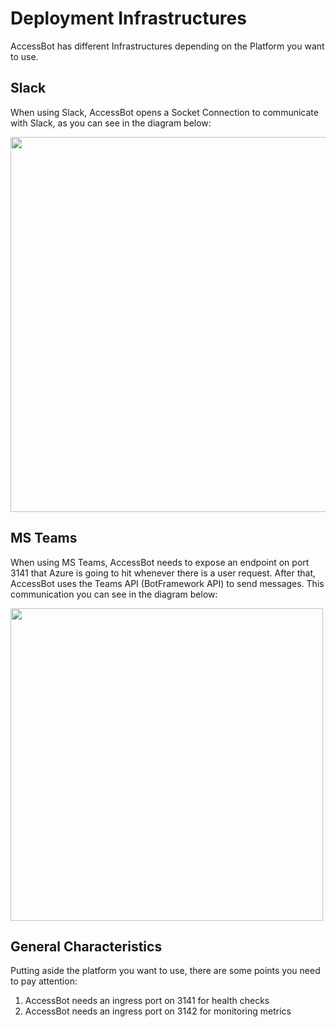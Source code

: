 # Deployment Infrastructures

AccessBot has different Infrastructures depending on the Platform you want to use.

## Slack

When using Slack, AccessBot opens a Socket Connection to communicate with Slack, as you can see in the diagram below:

<img src="https://user-images.githubusercontent.com/49597325/196509052-563074d2-54ec-47f2-9b1f-9fa955e4f8fd.png" height="600px" />

## MS Teams

When using MS Teams, AccessBot needs to expose an endpoint on port 3141 that Azure is going to hit whenever there is a user request. After that, AccessBot uses the Teams API (BotFramework API) to send messages. This communication you can see in the diagram below:

<img src="https://user-images.githubusercontent.com/49597325/196511762-57c30642-59e1-48e7-802c-db50f8bea590.png" height="500px" />

## General Characteristics

Putting aside the platform you want to use, there are some points you need to pay attention:

1. AccessBot needs an ingress port on 3141 for health checks
2. AccessBot needs an ingress port on 3142 for monitoring metrics
